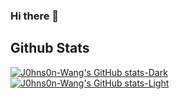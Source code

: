 ### Hi there 👋

## Github Stats
[![J0hns0n-Wang's GitHub stats-Dark](https://github-readme-stats-delta-puce-46.vercel.app/api?username=J0hns0n-Wang&rank_icon=github&show_icons=true&theme=dark#gh-dark-mode-only)](https://github.com/J0hns0n-Wang/github-readme-stats#gh-dark-mode-only)
[![J0hns0n-Wang's GitHub stats-Light](https://github-readme-stats-delta-puce-46.vercel.app/api?username=J0hns0n-Wang&rank_icon=github&show_icons=true&theme=default#gh-light-mode-only)](https://github.com/J0hns0n-Wang/github-readme-stats#gh-light-mode-only)
<!--
**J0hns0n-Wang/J0hns0n-Wang** is a ✨ _special_ ✨ repository because its `README.md` (this file) appears on your GitHub profile.

Here are some ideas to get you started:

- 🔭 I’m currently working on ...
- 🌱 I’m currently learning ...
- 👯 I’m looking to collaborate on ...
- 🤔 I’m looking for help with ...
- 💬 Ask me about ...
- 📫 How to reach me: ...
- 😄 Pronouns: ...
- ⚡ Fun fact: ...
-->
